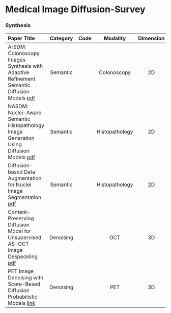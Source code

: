 # Medical Image Diffusion-Survey


### Synthesis
| Paper Title | Category | Code | Modality | Dimension |
| :--------- | :-----: | :-----: | :-----: | :-----: |
|ArSDM: Colonoscopy Images Synthesis with Adaptive Refinement Semantic Diffusion Models [pdf](https://arxiv.org/pdf/2309.01111.pdf) | Semantic |  | Colonoscopy | 2D |
|NASDM: Nuclei-Aware Semantic Histopathology Image Generation Using Diffusion Models [pdf](https://arxiv.org/pdf/2303.11477.pdf) | Semantic |  | Histopathology | 2D |
|Diffusion-based Data Augmentation for Nuclei Image Segmentation [pdf](https://arxiv.org/pdf/2310.14197.pdf) | Semantic |  | Histopathology | 2D |
|Content-Preserving Diffusion Model for Unsupervised AS-OCT image Despeckling [pdf](https://arxiv.org/pdf/2306.17717.pdf) | Denoising |  | OCT | 3D |
|PET Image Denoising with Score-Based Diffusion Probabilistic Models [link](https://link.springer.com/chapter/10.1007/978-3-031-43907-0_26) | Denoising |  | PET | 3D |
